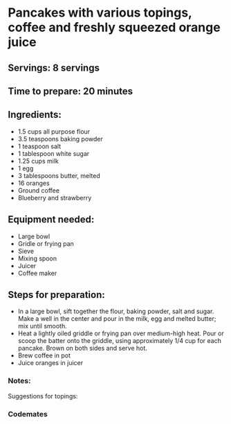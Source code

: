# Pancakes with various topings, coffee and freshly squeezed orange juice

## Servings: 8 servings

## Time to prepare: 20 minutes

## Ingredients:

- 1.5 cups all purpose flour
- 3.5 teaspoons baking powder
- 1 teaspoon salt
- 1 tablespoon white sugar
- 1.25 cups milk
- 1 egg
- 3 tablespoons butter, melted
- 16 oranges
- Ground coffee
- Blueberry and strawberry


## Equipment needed:

- Large bowl
- Gridle or frying pan
- Sieve
- Mixing spoon
- Juicer
- Coffee maker


## Steps for preparation:

- In a large bowl, sift together the flour, baking powder, salt and sugar. Make a well in the center and pour in the milk, egg and melted butter; mix until smooth.
- Heat a lightly oiled griddle or frying pan over medium-high heat. Pour or scoop the batter onto the griddle, using approximately 1/4 cup for each pancake. Brown on both sides and serve hot.
- Brew coffee in pot
- Juice oranges in juicer


### Notes:

Suggestions for topings:



### Codemates #
